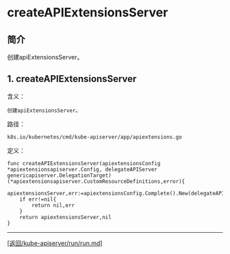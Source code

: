 createAPIExtensionsServer
=====================================================================
## 简介
创建apiExtensionsServer。

## 1. createAPIExtensionsServer
含义：

    创建apiExtensionsServer。

路径：

    k8s.io/kubernetes/cmd/kube-apiserver/app/apiextensions.go

定义：

    func createAPIExtensionsServer(apiextensionsConfig *apiextensionsapiserver.Config, delegateAPIServer genericapiserver.DelegationTarget)(*apiextensionsapiserver.CustomResourceDefinitions,error){
        apiextensionsServer,err:=apiextensionsConfig.Complete().New(delegateAPIServer)
        if err!=nil{
            return nil,err
        }
        return apiextensionsServer,nil
    }



_______________________________________________________________________
[[返回/kube-apiserver/run/run.md]](./run.md) 

